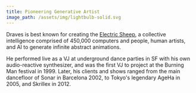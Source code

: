 ```yaml
---
title: Pioneering Generative Artist
image_path: /assets/img/lightbulb-solid.svg
---
```

<p>
  Draves is best known for creating the <a
  href="https://scottdraves.com/sheep">Electric Sheep</a>, a
  collective intelligence comprised of 450,000 computers and people,
  human artists, and AI to generate infinite abstract animations.
</p>
<p>
  He performed live as a VJ at underground dance parties in SF with
  his own audio-reactive synthesizer, and was the first VJ to project
  at the Burning Man festival in 1999.  Later, his clients and shows
  ranged from the main dancefloor of Sonar in Barcelona 2002, to Tokyo's
  legendary AgeHa in 2005, and Skrillex in 2012.
</p>
